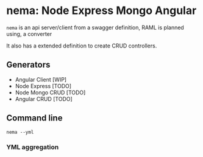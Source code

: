 # nema: Node Express Mongo Angular

`nema` is an api server/client from a swagger definition, RAML is planned using,
a converter

It also has a extended definition to create CRUD controllers.

## Generators

* Angular Client [WIP]
* Node Express [TODO]
* Node Mongo CRUD [TODO]
* Angular CRUD [TODO]


## Command line

```
nema --yml
```

### YML aggregation


